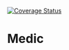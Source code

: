 [![Coverage Status](https://coveralls.io/repos/github/JaronWhitty/Medic/badge.svg?branch=master)](https://coveralls.io/github/JaronWhitty/Medic?branch=master)
# Medic
